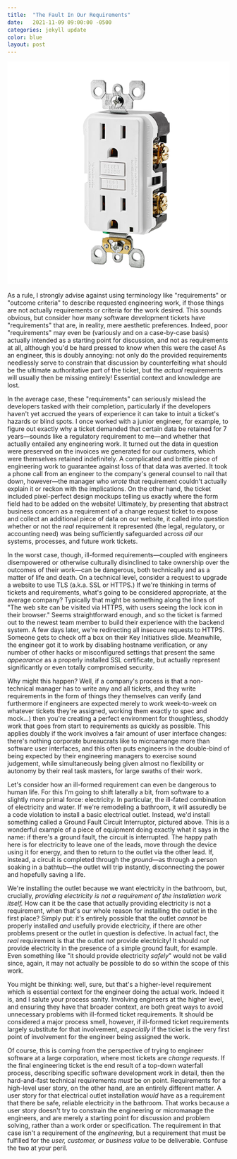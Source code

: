 ```yaml
---
title:  "The Fault In Our Requirements"
date:   2021-11-09 09:00:00 -0500
categories: jekyll update
color: blue
layout: post
---
```


<div class="banner"><img src="/assets/gfci.png"></div>

As a rule, I strongly advise against using terminology like "requirements" or "outcome criteria" to describe requested engineering work, if those things are not actually requirements or criteria for the work desired. This sounds obvious, but consider how many software development tickets have "requirements" that are, in reality, mere aesthetic preferences. Indeed, poor "requirements" may even be (variously and on a case-by-case basis) actually intended as a starting point for discussion, and not as requirements at all, although you'd be hard pressed to know when this were the case! As an engineer, this is doubly annoying: not only do the provided requirements needlessly serve to constrain that discussion by counterfeiting what should be the ultimate authoritative part of the ticket, but the _actual_ requirements will usually then be missing entirely! Essential context and knowledge are lost.

In the average case, these "requirements" can seriously mislead the developers tasked with their completion, particularly if the developers haven't yet accrued the years of experience it can take to intuit a ticket's hazards or blind spots. I once worked with a junior engineer, for example, to figure out exactly why a ticket demanded that certain data be retained for 7 years—sounds like a regulatory requirement to me—and whether that actually entailed any engineering work. It turned out the data in question were preserved on the invoices we generated for our customers, which were themselves retained indefinitely. A complicated and brittle piece of engineering work to guarantee against loss of that data was averted. It took a phone call from an engineer to the company's general counsel to nail that down, however—the manager who _wrote_ that requirement couldn't actually explain it or reckon with the implications. On the other hand, the ticket included pixel-perfect design mockups telling us exactly where the form field had to be added on the website! Ultimately, by presenting that abstract business concern as a requirement of a change request ticket to expose and collect an additional piece of data on our website, it called into question whether or not the _real_ requirement it represented (the legal, regulatory, or accounting need) was being sufficiently safeguarded across _all_ our systems, processes, and future work tickets. 

In the worst case, though, ill-formed requirements—coupled with engineers disempowered or otherwise culturally disinclined to take ownership over the outcomes of their work—can be dangerous, both technically and as a matter of life and death. On a technical level, consider a request to upgrade a website to use TLS (a.k.a. SSL or HTTPS.) If we're thinking in terms of tickets and requirements, what's going to be considered appropriate, at the average company? Typically that might be something along the lines of "The web site can be visited via HTTPS, with users seeing the lock icon in their browser." Seems straightforward enough, and so the ticket is farmed out to the newest team member to build their experience with the backend system. A few days later, we're redirecting all insecure requests to HTTPS. Someone gets to check off a box on their Key Initiatives slide. Meanwhile, the engineer got it to work by disabling hostname verification, or any number of other hacks or misconfigured settings that present the same _appearance_ as a properly installed SSL certificate, but actually represent significantly or even totally compromised security.

Why might this happen? Well, if a company's process is that a non-technical manager has to write any and all tickets, and they write requirements in the form of things they themselves can verify (and furthermore if engineers are expected merely to work week-to-week on whatever tickets they're assigned, working them exactly to spec and mock...) then you're creating a perfect environment for thoughtless, shoddy work that goes from start to requirements as quickly as possible. This applies doubly if the work involves a fair amount of user interface changes: there's nothing corporate bureaucrats like to microamange more than software user interfaces, and this often puts engineers in the double-bind of being expected by their engineering managers to exercise sound judgement, while simultaneously being given almost no flexibility or autonomy by their real task masters, for large swaths of their work.

Let's consider how an ill-formed requirement can even be dangerous to human life. For this I'm going to shift laterally a bit, from software to a slightly more primal force: electricity. In particular, the ill-fated combination of electricity and water. If we're remodeling a bathroom, it will assuredly be a code violation to install a basic electrical outlet. Instead, we'd install something called a Ground Fault Circuit Interruptor, pictured above. This is a wonderful example of a piece of equipment doing exactly what it says in the name: if there's a ground fault, the circuit is interrupted. The happy path here is for electricity to leave one of the leads, move through the device using it for energy, and then to return to the outlet via the other lead. If, instead, a circuit is completed through the _ground_—as through a person soaking in a bathtub—the outlet will trip instantly, disconnecting the power and hopefully saving a life.

We're installing the outlet because we want electricity in the bathroom, but, crucially, _providing electricity is not a requirement of the installation work itself._ How can it be the case that actually providing electricity is not a requirement, when that's our whole reason for installing the outlet in the first place? Simply put: it's entirely possible that the outlet _cannot_ be properly installed _and_ usefully provide electricity, if there are other problems present or the outlet in question is defective. In actual fact, the _real_ requirement is that the outlet _not_ provide electricity! It should _not_ provide electricity in the presence of a simple ground fault, for example. Even something like "it should provide electricity _safely_" would not be valid since, again, it may not actually be possible to do so within the scope of this work.

You might be thinking: well, sure, but that's a higher-level requirement which is essential context for the engineer doing the actual work. Indeed it is, and I salute your process sanity. Involving engineers at the higher level, and ensuring they have that broader context, are both great ways to avoid unnecessary problems with ill-formed ticket requirements. It should be considered a major process smell, however, if ill-formed ticket requirements largely substitute for that involvement, _especially_ if the ticket is the very first point of involvement for the engineer being assigned the work.

Of course, this is coming from the perspective of trying to engineer software at a large corporation, where most tickets are _change requests_. If the final engineering ticket is the end result of a top-down waterfall process, describing specific software development work in detail, then the hard-and-fast technical requirements _must_ be on point. Requirements for a high-level user story, on the other hand, are an entirely different matter. A user story for that electrical outlet installation _would_ have as a requirement that there be safe, reliable electricity in the bathroom. That works because a user story doesn't try to constrain the engineering or micromanage the engineers, and are merely a starting point for discussion and problem solving, rather than a work order or specification. The requirement in that case isn't a requirement of the _engineering_, but a requirement that must be fulfilled for the _user, customer, or business value_ to be deliverable. Confuse the two at your peril.
